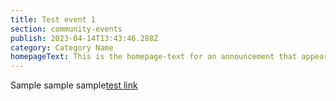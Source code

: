 ```yaml
---
title: Test event 1
section: community-events
publish: 2023-04-14T13:43:46.288Z
category: Category Name
homepageText: This is the homepage-text for an announcement that appears on the homepage.
---
```


Sample sample sample[test link](https://woah.com)
